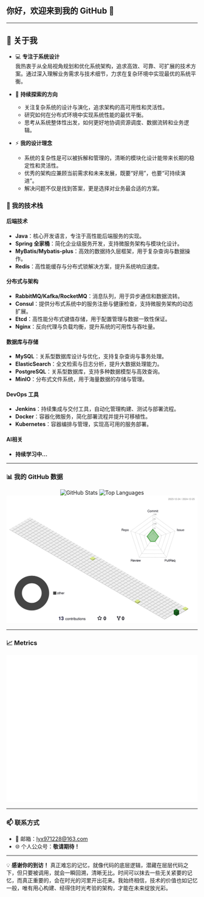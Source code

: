 ## 你好，欢迎来到我的 GitHub 👋

---

## 🌟 关于我

- 💻 **专注于系统设计**  
我热衷于从全局视角规划和优化系统架构，追求高效、可靠、可扩展的技术方案。通过深入理解业务需求与技术细节，力求在复杂环境中实现最优的系统平衡。

- 🌱 **持续探索的方向**

  - 关注复杂系统的设计与演化，追求架构的高可用性和灵活性。
  - 研究如何在分布式环境中实现系统性能的最优平衡。
  - 思考从系统整体性出发，如何更好地协调资源调度、数据流转和业务逻辑。

- ⚡ **我的设计理念**

  - 系统的复杂性是可以被拆解和管理的，清晰的模块化设计能带来长期的稳定性和灵活性。
  - 优秀的架构应兼顾当前需求和未来发展，既要“好用”，也要“可持续演进”。
  - 解决问题不仅是找到答案，更是选择对业务最合适的方案。

### 🚀 我的技术栈


#### 后端技术

- **Java**：核心开发语言，专注于高性能后端服务的实现。
- **Spring 全家桶**：简化企业级服务开发，支持微服务架构与模块化设计。
- **MyBatis/Mybatis-plus**：高效的数据持久层框架，用于复杂查询与数据操作。
- **Redis**：高性能缓存与分布式锁解决方案，提升系统响应速度。

#### 分布式与架构

- **RabbitMQ/Kafka/RocketMQ**：消息队列，用于异步通信和数据流转。
- **Consul**：提供分布式系统中的服务注册与健康检查，支持微服务架构的动态扩展。
- **Etcd**：高性能分布式键值存储，用于配置管理与数据一致性保证。
- **Nginx**：反向代理与负载均衡，提升系统的可用性与吞吐量。

#### 数据库与存储

- **MySQL**：关系型数据库设计与优化，支持复杂查询与事务处理。
- **ElasticSearch**：全文检索与日志分析，提升大数据处理能力。
- **PostgreSQL**：关系型数据库，支持多种数据模型与高效查询。
- **MinIO**：分布式文件系统，用于海量数据的存储与管理。

#### DevOps 工具

- **Jenkins**：持续集成与交付工具，自动化管理构建、测试与部署流程。
- **Docker**：容器化微服务，简化部署流程并提升可移植性。
- **Kubernetes**：容器编排与管理，实现高可用的服务部署。

#### AI相关 

- **持续学习中...**


---

### 📊 我的 GitHub 数据

<div align="center">
  <img src="https://github-readme-stats.vercel.app/api?username=Lyx3ZzSs&show_icons=true&theme=radical" alt="GitHub Stats" />
  <img src="https://github-readme-stats.vercel.app/api/top-langs/?username=Lyx3ZzSs&layout=compact&theme=radical" alt="Top Languages" />
  <img src="./profile-3d-contrib/profile-green-animate.svg" alt="Metrics" />
</div>



---

### 📈 Metrics

<div align="center">
  <img src="/github-metrics.svg" alt="Metrics" />
</div>

---

### 📫 联系方式

- 📧 邮箱：lyx971228@163.com
- 🌐 个人公众号：**敬请期待！**

---

💡 **感谢你的到访！**
真正难忘的记忆，就像代码的底层逻辑，潜藏在层层代码之下，但只要被调用，就会一瞬回溯，清晰无比。时间可以抹去一些无关紧要的记忆，而真正重要的，会在时光的河里开出花来。我始终相信，技术的价值也如记忆一般，唯有用心构建、经得住时光考验的架构，才能在未来绽放光彩。

